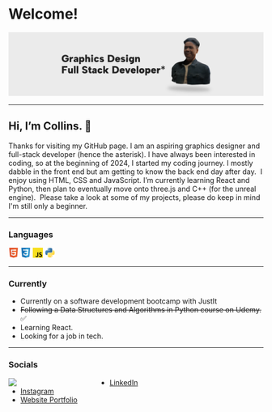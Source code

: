 # Welcome!

![banner.png](./assests/banner.png)

---

## Hi, I’m Collins. 🫡

Thanks for visiting my GitHub page. I am an aspiring graphics designer and full-stack developer (hence the asterisk). I have always been interested in coding, so at the beginning of 2024, I started my coding journey. I mostly dabble in the front end but am getting to know the back end day after day.  I enjoy using HTML, CSS and JavaScript. I’m currently learning React and Python, then plan to eventually move onto three.js and C++ (for the unreal engine).  Please take a look at some of my projects, please do keep in mind I'm still only a beginner.

---

### Languages

<code><img src="./assests/html.png" alt="html" width="20"></code>
<code><img src="./assests/css.png" alt="html" width="20"></code>
<code><img src="./assests/js.png" alt="html" width="20"></code>
<code><img src="./assests/python.png" alt="html" width="20"></code>

---

### Currently

- Currently on a software development bootcamp with JustIt
- <s>Following a Data Structures and Algorithms in Python course on Udemy.</s> ✅
- Learning React.
- Looking for a job in tech.

---

### Socials 

<img align="left" src="./assests/ME-pf.gif" width="200">

- [LinkedIn](https://www.linkedin.com/in/collinscomondi/) <br>
- [Instagram](https://www.instagram.com/someprofoundname/) <br>
- [Website Portfolio](https://www.someprofoundname.com)
